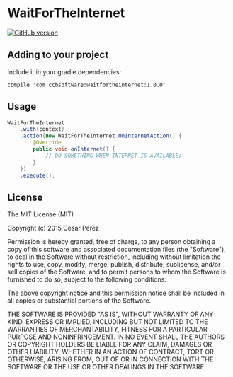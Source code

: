 WaitForTheInternet
==================

[![GitHub version](https://badge.fury.io/gh/ouvigna%2FWaitForTheInternet.svg)](http://badge.fury.io/gh/ouvigna%2FWaitForTheInternet)


Adding to your project
----------------------

Include it in your gradle dependencies:

```
compile 'com.ccbsoftware:waitfortheinternet:1.0.0'
```


Usage
-----

```java
WaitForTheInternet
	.with(context)
    .action(new WaitForTheInternet.OnInternetAction() {
        @Override
        public void onInternet() {
            // DO SOMETHING WHEN INTERNET IS AVAILABLE;
        }
    })
    .execute();
```


License
-------

The MIT License (MIT)

Copyright (c) 2015 César Pérez

Permission is hereby granted, free of charge, to any person obtaining a copy of
this software and associated documentation files (the "Software"), to deal in
the Software without restriction, including without limitation the rights to
use, copy, modify, merge, publish, distribute, sublicense, and/or sell copies
of the Software, and to permit persons to whom the Software is furnished to do
so, subject to the following conditions:

The above copyright notice and this permission notice shall be included in all
copies or substantial portions of the Software.

THE SOFTWARE IS PROVIDED "AS IS", WITHOUT WARRANTY OF ANY KIND, EXPRESS OR
IMPLIED, INCLUDING BUT NOT LIMITED TO THE WARRANTIES OF MERCHANTABILITY,
FITNESS FOR A PARTICULAR PURPOSE AND NONINFRINGEMENT. IN NO EVENT SHALL THE
AUTHORS OR COPYRIGHT HOLDERS BE LIABLE FOR ANY CLAIM, DAMAGES OR OTHER
LIABILITY, WHETHER IN AN ACTION OF CONTRACT, TORT OR OTHERWISE, ARISING FROM,
OUT OF OR IN CONNECTION WITH THE SOFTWARE OR THE USE OR OTHER DEALINGS IN THE
SOFTWARE.